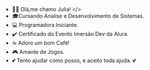 - 👩‍💻 Olá,me chamo Julia! </>
- 🎓Cursando Analise e Desenvolvimento de Sistemas.
- 💻 Programadora Iniciante.
- ✔️ Certificado do Evento Imersão Dev da Alura.
- ☕ Adoro um bom Café!
- 🎮 Amante de Jogos.
- 💕 Tento ajudar como posso, e aceito toda ajuda. 💕
